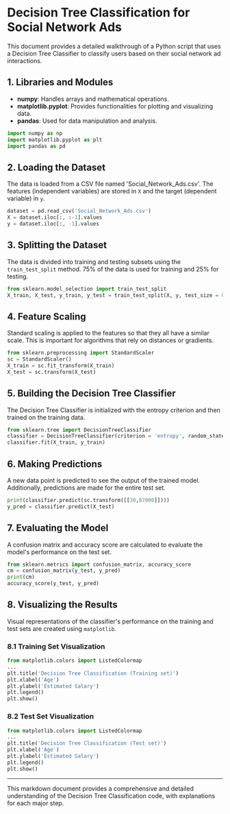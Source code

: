 # Decision Tree Classification for Social Network Ads

This document provides a detailed walkthrough of a Python script that uses a Decision Tree Classifier to classify users based on their social network ad interactions.

## **1. Libraries and Modules**

- **numpy**: Handles arrays and mathematical operations.
- **matplotlib.pyplot**: Provides functionalities for plotting and visualizing data.
- **pandas**: Used for data manipulation and analysis.

```python
import numpy as np
import matplotlib.pyplot as plt
import pandas as pd
```

## **2. Loading the Dataset**

The data is loaded from a CSV file named 'Social_Network_Ads.csv'. The features (independent variables) are stored in `X` and the target (dependent variable) in `y`.

```python
dataset = pd.read_csv('Social_Network_Ads.csv')
X = dataset.iloc[:, :-1].values
y = dataset.iloc[:, -1].values
```

## **3. Splitting the Dataset**

The data is divided into training and testing subsets using the `train_test_split` method. 75% of the data is used for training and 25% for testing.

```python
from sklearn.model_selection import train_test_split
X_train, X_test, y_train, y_test = train_test_split(X, y, test_size = 0.25, random_state = 0)
```

## **4. Feature Scaling**

Standard scaling is applied to the features so that they all have a similar scale. This is important for algorithms that rely on distances or gradients.

```python
from sklearn.preprocessing import StandardScaler
sc = StandardScaler()
X_train = sc.fit_transform(X_train)
X_test = sc.transform(X_test)
```

## **5. Building the Decision Tree Classifier**

The Decision Tree Classifier is initialized with the entropy criterion and then trained on the training data.

```python
from sklearn.tree import DecisionTreeClassifier
classifier = DecisionTreeClassifier(criterion = 'entropy', random_state = 0)
classifier.fit(X_train, y_train)
```

## **6. Making Predictions**

A new data point is predicted to see the output of the trained model. Additionally, predictions are made for the entire test set.

```python
print(classifier.predict(sc.transform([[30,87000]])))
y_pred = classifier.predict(X_test)
```

## **7. Evaluating the Model**

A confusion matrix and accuracy score are calculated to evaluate the model's performance on the test set.

```python
from sklearn.metrics import confusion_matrix, accuracy_score
cm = confusion_matrix(y_test, y_pred)
print(cm)
accuracy_score(y_test, y_pred)
```

## **8. Visualizing the Results**

Visual representations of the classifier's performance on the training and test sets are created using `matplotlib`.

### **8.1 Training Set Visualization**

```python
from matplotlib.colors import ListedColormap
...
plt.title('Decision Tree Classification (Training set)')
plt.xlabel('Age')
plt.ylabel('Estimated Salary')
plt.legend()
plt.show()
```

### **8.2 Test Set Visualization**

```python
from matplotlib.colors import ListedColormap
...
plt.title('Decision Tree Classification (Test set)')
plt.xlabel('Age')
plt.ylabel('Estimated Salary')
plt.legend()
plt.show()
```

---

This markdown document provides a comprehensive and detailed understanding of the Decision Tree Classification code, with explanations for each major step.
